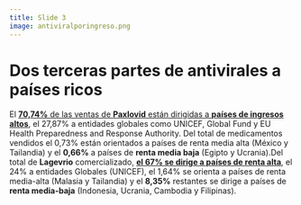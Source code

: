 ```yaml
---
title: Slide 3
image: antiviralporingreso.png
---
```


# Dos terceras partes de antivirales a países ricos

El [**70,74%** de las ventas de **Paxlovid** están dirigidas a **países de ingresos altos**](https://public.tableau.com/app/profile/duke.global.health.innovation.center/viz/Therapeutics_02_06b/Draft_V4b), el 27,87% a entidades globales como UNICEF, Global Fund y EU Health Preparedness and Response Authority. Del total de medicamentos vendidos el 0,73% están orientados a países de renta media alta (México y Tailandia) y el **0,66%** a países de **renta media baja** (Egipto y Ucrania).Del total de **Lagevrio** comercializado, [**el 67% se dirige a países de renta alta**](https://public.tableau.com/app/profile/duke.global.health.innovation.center/viz/Therapeutics_02_06b/Draft_V4b), el 24% a entidades Globales (UNICEF), el 1,64% se orienta a países de renta media-alta (Malasia y Tailandia) y el **8,35%** restantes se dirige a países de **renta media-baja** (Indonesia, Ucrania, Cambodia y Filipinas).

